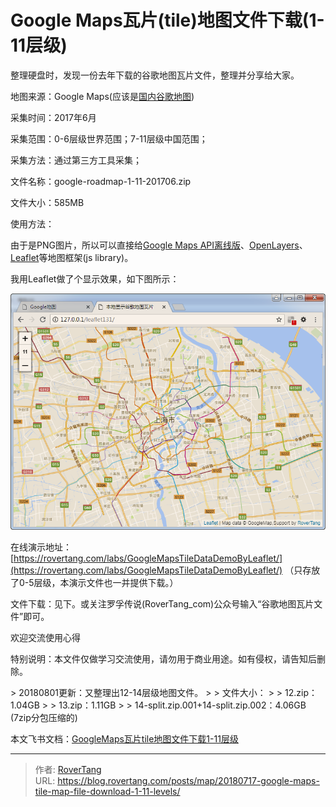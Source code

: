 # Google Maps瓦片(tile)地图文件下载(1-11层级)


整理硬盘时，发现一份去年下载的谷歌地图瓦片文件，整理并分享给大家。

地图来源：Google Maps(应该是[国内谷歌地图](http://www.google.cn/maps/))

采集时间：2017年6月

采集范围：0-6层级世界范围；7-11层级中国范围；

采集方法：通过第三方工具采集；

文件名称：google-roadmap-1-11-201706.zip

文件大小：585MB

使用方法：

由于是PNG图片，所以可以直接给[Google Maps API离线版](https://www.cnblogs.com/Tangf/archive/2009/02/20/1394511.html)、[OpenLayers](http://openlayers.org/)、[Leaflet](https://leafletjs.com/)等地图框架(js library)。

我用Leaflet做了个显示效果，如下图所示：

![](assets/boxcnfplhZrocT8YULjLulvYBmP.png)

在线演示地址：[https://rovertang.com/labs/GoogleMapsTileDataDemoByLeaflet/](https://rovertang.com/labs/GoogleMapsTileDataDemoByLeaflet/) （只存放了0-5层级，本演示文件也一并提供下载。）

文件下载：见下。或关注罗孚传说(RoverTang_com)公众号输入“谷歌地图瓦片文件”即可。

欢迎交流使用心得

特别说明：本文件仅做学习交流使用，请勿用于商业用途。如有侵权，请告知后删除。

&gt; 20180801更新：又整理出12-14层级地图文件。
&gt; 
&gt; 文件大小：
&gt; 
&gt; 12.zip：1.04GB
&gt; 
&gt; 13.zip：1.11GB
&gt; 
&gt; 14-split.zip.001&#43;14-split.zip.002：4.06GB (7zip分包压缩的)

本文飞书文档：[GoogleMaps瓦片tile地图文件下载1-11层级](https://rovertang.feishu.cn/docx/doxcnytecF6KVGVnBjxwBtljf0e)

---

> 作者: [RoverTang](https://rovertang.com)  
> URL: https://blog.rovertang.com/posts/map/20180717-google-maps-tile-map-file-download-1-11-levels/  

